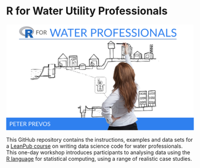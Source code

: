 # R for Water Utility Professionals

![](manuscript/resources/session0/r4h2o-logo.png)

This GitHub repository contains the instructions, examples and data sets for a [LeanPub course](https://leanpub.com/c/R4H2O) on writing data science code for water professionals. This one-day workshop introduces participants to analysing data using the [R language](https://www.r-project.org/) for statistical computing, using a range of realistic case studies.



